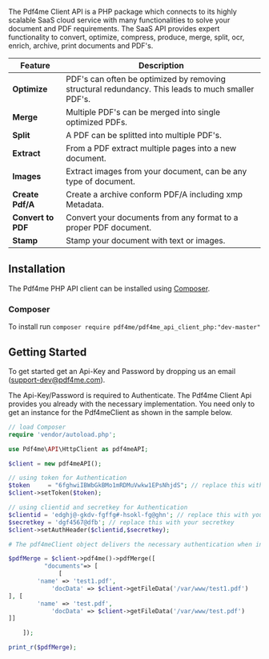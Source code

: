 ﻿The Pdf4me Client API is a PHP package which connects to its highly scalable SaaS cloud service with many functionalities 
to solve your document and PDF requirements. The SaaS API provides expert functionality to convert, optimize, compress, 
produce, merge, split, ocr, enrich, archive, print documents and PDF's.

Feature | Description 
------------ | ------------- 
**Optimize** | PDF's can often be optimized by removing structural redundancy. This leads to much smaller PDF's.
**Merge** | Multiple PDF's can be merged into single optimized PDFs.
**Split** | A PDF can be splitted into multiple PDF's.
**Extract** | From a PDF extract multiple pages into a new document.
**Images** | Extract images from your document, can be any type of document.
**Create Pdf/A** | Create a archive conform PDF/A including xmp Metadata.
**Convert to PDF** | Convert your documents from any format to a proper PDF document.
**Stamp** | Stamp your document with text or images.


## Installation

The Pdf4me PHP API client can be installed using [Composer](https://packagist.org/packages/pdf4me/pdf4me_api_client_php).

### Composer

To install run `composer require pdf4me/pdf4me_api_client_php:"dev-master"`


## Getting Started

To get started get an Api-Key and Password by dropping us an email (support-dev@pdf4me.com).

The Api-Key/Password is required to Authenticate. The Pdf4me Client Api provides you already with the 
necessary implementation. You need only to get an instance for the Pdf4meClient as shown in the sample below.

``` php
// load Composer
require 'vendor/autoload.php';

use Pdf4me\API\HttpClient as pdf4meAPI;

$client = new pdf4meAPI();

// using token for Authentication
$token     = "6fghwiIBWbGkBMo1mRDMuVwkw1EPsNhjdS"; // replace this with your token
$client->setToken($token);

// using clientid and secretkey for Authentication
$clientid = 'edghj@-gkdv-fgffg#-hsokl-fg@ghn'; // replace this with your clientid
$secretkey = 'dgf4567@dfb'; // replace this with your secretkey
$client->setAuthHeader($clientid,$secretkey);

# The pdf4meClient object delivers the necessary authentication when instantiating the different pdf4meClients such as for instance Merge

$pdfMerge = $client->pdf4me()->pdfMerge([
          "documents"=> [
              [
		'name' => 'test1.pdf',
    		'docData' => $client->getFileData('/var/www/test1.pdf')
], [
		'name' => 'test.pdf',
    		'docData' => $client->getFileData('/var/www/test.pdf')
]]

    ]);

print_r($pdfMerge);
```
